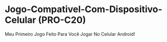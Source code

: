 # Jogo-Compativel-Com-Dispositivo-Celular (PRO-C20)
Meu Primeiro Jogo Feito Para Você Jogar No Celular Android!
